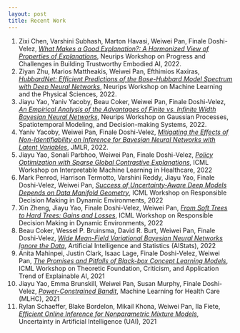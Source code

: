 ```yaml
---
layout: post
title: Recent Work
---
```


1. Zixi Chen, Varshini Subhash, Marton Havasi, Weiwei Pan, Finale Doshi-Velez, [*What Makes a Good Explanation?: A Harmonized View of Properties of Explanations*](https://arxiv.org/abs/2211.05667), Neurips Workshop on Progress and Challenges in Building Trustworthy Embodied AI, 2022.
2. Ziyan Zhu, Marios Mattheakis, Weiwei Pan, Efthimios Kaxiras, [*HubbardNet: Efficient Predictions of the Bose-Hubbard Model Spectrum with Deep Neural Networks*](https://ml4physicalsciences.github.io/2022/files/NeurIPS_ML4PS_2022_87.pdf), Neurips Workshop on Machine Learning and the Physical Sciences, 2022.
3. Jiayu Yao, Yaniv Yacoby, Beau Coker, Weiwei Pan, Finale Doshi-Velez, [*An Empirical Analysis of the Advantages of Finite vs. Infinite Width Bayesian Neural Networks*](https://arxiv.org/abs/2211.09184), Neurips Workshop on Gaussian Processes, Spatiotemporal Modeling, and Decision-making Systems, 2022.
4. Yaniv Yacoby, Weiwei Pan, Finale Doshi-Velez, [*Mitigating the Effects of Non-Identifiability on Inference for Bayesian Neural Networks with Latent Variables*](https://arxiv.org/abs/1911.00569), JMLR, 2022.
5. Jiayu Yao, Sonali Parbhoo, Weiwei Pan, Finale Doshi-Velez, [*Policy Optimization with Sparse Global Contrastive Explanations*](http://arxiv.org/abs/2207.06269), ICML Workshop on Interpretable Machine Learning in Healthcare, 2022
6. Mark Penrod, Harrison Termotto, Varshini Reddy, Jiayu Yao, Finale Doshi-Velez, Weiwei Pan, [*Success of Uncertainty-Aware Deep Models Depends on Data Manifold Geometry*](https://responsibledecisionmaking.github.io/assets/pdf/papers/34.pdf), ICML Workshop on Responsible Decision Making in Dynamic Environments, 2022
7. Xin Zheng, Jiayu Yao, Finale Doshi-Velez, Weiwei Pan, [*From Soft Trees to Hard Trees: Gains and Losses*](https://responsibledecisionmaking.github.io/assets/pdf/papers/33.pdf), ICML Workshop on Responsible Decision Making in Dynamic Environments, 2022
8. Beau Coker, Wessel P. Bruinsma, David R. Burt, Weiwei Pan, Finale Doshi-Velez, [*Wide Mean-Field Variational Bayesian Neural Networks Ignore the Data*](https://proceedings.mlr.press/v151/coker22a/coker22a.pdf), Artificial Intelligence and Statistics (AIStats), 2022
9. Anita Mahinpei, Justin Clark, Isaac Lage, Finale Doshi-Velez, Weiwei Pan, [*The Promises and Pitfalls of Black-box Concept Learning Models*](http://arxiv.org/abs/2106.13314), ICML Workshop on Theoretic Foundation, Criticism, and Application Trend of Explainable AI, 2021 
10. Jiayu Yao, Emma Brunskill, Weiwei Pan, Susan Murphy, Finale Doshi-Velez, [*Power-Constrained Bandit*](https://arxiv.org/pdf/2004.06230.pdf), Machine Learning for Health Care (MLHC), 2021
11. Rylan Schaeffer, Blake Bordelon, Mikail Khona, Weiwei Pan, Ila Fiete, [*Efficient Online Inference for Nonparametric Mixture Models*](https://fietelabmit.files.wordpress.com/2021/06/final_camera_ready.pdf), Uncertainty in Artificial Intelligence (UAI), 2021
